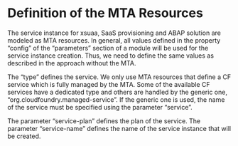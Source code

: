 <!-- loio1764436d8faa473d9f7039fe65d308aa -->

# Definition of the MTA Resources

The service instance for xsuaa, SaaS provisioning and ABAP solution are modeled as MTA resources. In general, all values defined in the property “config” of the “parameters” section of a module will be used for the service instance creation. Thus, we need to define the same values as described in the approach without the MTA.

The “type” defines the service. We only use MTA resources that define a CF service which is fully managed by the MTA. Some of the available CF services have a dedicated type and others are handled by the generic one, “org.cloudfoundry.managed-service”. If the generic one is used, the name of the service must be specified using the parameter “service”.

The parameter “service-plan” defines the plan of the service. The parameter “service-name” defines the name of the service instance that will be created.

